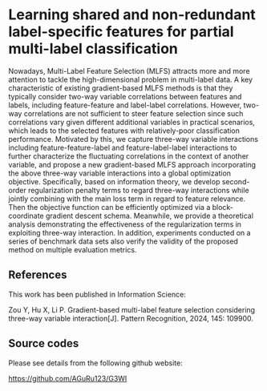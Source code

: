 # Learning shared and non-redundant label-specific features for partial multi-label classification
<P>
  Nowadays, Multi-Label Feature Selection (MLFS) attracts more and more attention to tackle the high-dimensional problem in multi-label data. A key characteristic of existing gradient-based MLFS methods is that they typically consider two-way variable correlations between features and labels, including feature-feature and label-label correlations. However, two-way correlations are not sufficient to steer feature selection since such correlations vary given different additional variables in practical scenarios, which leads to the selected features with relatively-poor classification performance. Motivated by this, we capture three-way variable interactions including feature-feature-label and feature-label-label interactions to further characterize the fluctuating correlations in the context of another variable, and propose a new gradient-based MLFS approach incorporating the above three-way variable interactions into a global optimization objective. Specifically, based on information theory, we develop second-order regularization penalty terms to regard three-way interactions while jointly combining with the main loss term in regard to feature relevance. Then the objective function can be efficiently optimized via a block-coordinate gradient descent schema. Meanwhile, we provide a theoretical analysis demonstrating the effectiveness of the regularization terms in exploiting three-way interaction. In addition, experiments conducted on a series of benchmark data sets also verify the validity of the proposed method on multiple evaluation metrics.
</P>

<H2>References</H2>
This work has been published in Information Science:
<P>
  Zou Y, Hu X, Li P. Gradient-based multi-label feature selection considering three-way variable interaction[J]. Pattern Recognition, 2024, 145: 109900.
</P>

<H2>Source codes</H2>
Please see details from the following github website:

https://github.com/AGuRu123/G3WI
